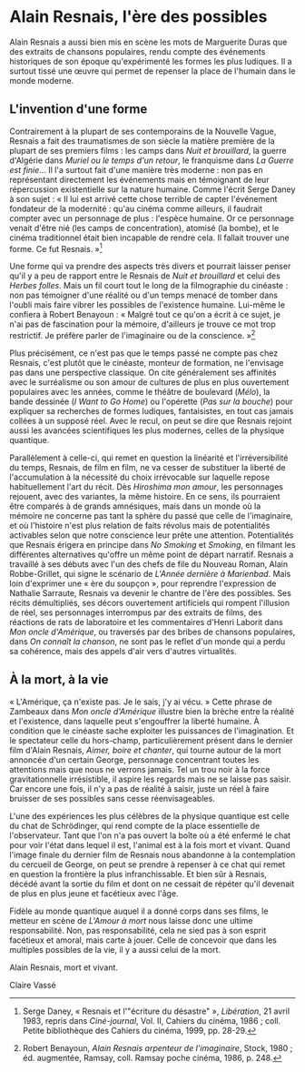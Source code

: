 # Alain Resnais, l'ère des possibles

Alain Resnais a aussi bien mis en scène les mots de Marguerite Duras que des extraits de chansons populaires, rendu compte des événements historiques de son époque qu'expérimenté les formes les plus ludiques. Il a surtout tissé une œuvre qui permet de repenser la place de l'humain dans le monde moderne.

## L'invention d'une forme

Contrairement à la plupart de ses contemporains de la Nouvelle Vague, Resnais a fait des traumatismes de son siècle la matière première de la plupart de ses premiers films : les camps dans _Nuit et brouillard_, la guerre d'Algérie dans _Muriel ou le temps d'un retour_, le franquisme dans _La Guerre est finie_... Il l'a surtout fait d'une manière très moderne : non pas en représentant directement les événements mais en témoignant de leur répercussion existentielle sur la nature humaine. Comme l'écrit Serge Daney à son sujet : « Il lui est arrivé cette chose terrible de capter l'événement fondateur de la modernité : qu'au cinéma comme ailleurs, il faudrait compter avec un personnage de plus : l'espèce humaine. Or ce personnage venait d'être nié (les camps de concentration), atomisé (la bombe), et le cinéma traditionnel était bien incapable de rendre cela. Il fallait trouver une forme. Ce fut Resnais. »[^1]

Une forme qui va prendre des aspects très divers et pourrait laisser penser qu'il y a peu de rapport entre le Resnais de _Nuit et brouillard_ et celui des _Herbes folles_. Mais un fil court tout le long de la filmographie du cinéaste : non pas témoigner d'une réalité ou d'un temps menacé de tomber dans l'oubli mais faire vibrer les possibles de l'existence humaine. Lui-même le confiera à Robert Benayoun : « Malgré tout ce qu'on a écrit à ce sujet, je n'ai pas de fascination pour la mémoire, d'ailleurs je trouve ce mot trop restrictif. Je préfère parler de l'imaginaire ou de la conscience. »[^2]

Plus précisément, ce n'est pas que le temps passé ne compte pas chez Resnais, c'est plutôt que le cinéaste, monteur de formation, ne l'envisage pas dans une perspective classique. On cite généralement ses affinités avec le surréalisme ou son amour de cultures de plus en plus ouvertement populaires avec les années, comme le théâtre de boulevard (_Mélo_), la bande dessinée (_I Want to Go Home_) ou l'opérette (_Pas sur la bouche_) pour expliquer sa recherches de formes ludiques, fantaisistes, en tout cas jamais collées à un supposé réel. Avec le recul, on peut se dire que Resnais rejoint aussi les avancées scientifiques les plus modernes, celles de la physique quantique.

Parallèlement à celle-ci, qui remet en question la linéarité et l'irréversibilité du temps, Resnais, de film en film, ne va cesser de substituer la liberté de l'accumulation à la nécessité du choix irrévocable sur laquelle repose habituellement l'art du récit. Dès _Hiroshima mon amour_, les personnages rejouent, avec des variantes, la même histoire. En ce sens, ils pourraient être comparés à de grands amnésiques, mais dans un monde où la mémoire ne concerne pas tant la sphère du passé que celle de l'imaginaire, et où l'histoire n'est plus relation de faits révolus mais de potentialités activables selon que notre conscience leur prête une attention. Potentialités que Resnais érigera en principe dans _No Smoking_ et _Smoking_, en filmant les différentes alternatives qu'offre un même point de départ narratif.
Resnais a travaillé à ses débuts avec l'un des chefs de file du Nouveau Roman, Alain Robbe-Grillet, qui signe le scénario de _L'Année dernière à Marienbad_. Mais loin d'exprimer une « ère du soupçon », pour reprendre l'expression de Nathalie Sarraute, Resnais va devenir le chantre de l'ère des possibles. Ses récits démultipliés, ses décors ouvertement artificiels qui rompent l'illusion de réel, ses personnages interrompus par des extraits de films, des réactions de rats de laboratoire et les commentaires d'Henri Laborit dans _Mon oncle d'Amérique_, ou traversés par des bribes de chansons populaires, dans _On connaît la chanson_, ne sont pas le reflet d'un monde qui a perdu sa cohérence, mais des appels d'air vers d'autres virtualités.

## À la mort, à la vie

« L'Amérique, ça n'existe pas. Je le sais, j'y ai vécu. » Cette phrase de Zambeaux dans _Mon oncle d'Amérique_ illustre bien la brèche entre la réalité et l'existence, dans laquelle peut s'engouffrer la liberté humaine. À condition que le cinéaste sache exploiter les puissances de l'imagination. Et le spectateur celle du hors-champ, particulièrement présent dans le dernier film d'Alain Resnais, _Aimer, boire et chanter_, qui tourne autour de la mort annoncée d'un certain George, personnage concentrant toutes les attentions mais que nous ne verrons jamais. Tel un trou noir à la force gravitationnelle irrésistible, il aspire les regards mais ne se laisse pas saisir. Car encore une fois, il n'y a pas de réalité à saisir, juste un réel à faire bruisser de ses possibles sans cesse réenvisageables.

L'une des expériences les plus célèbres de la physique quantique est celle du chat de Schrödinger, qui rend compte de la place essentielle de l'observateur. Tant que l'on n'a pas ouvert la boîte où a été enfermé le chat pour voir l'état dans lequel il est, l'animal est à la fois mort et vivant. Quand l'image finale du dernier film de Resnais nous abandonne à la contemplation du cercueil de George, on peut se prendre à repenser à ce chat qui remet en question la frontière la plus infranchissable. Et bien sûr à Resnais, décédé avant la sortie du film et dont on ne cessait de répéter qu'il devenait de plus en plus jeune et facétieux avec l'âge.

Fidèle au monde quantique auquel il a donné corps dans ses films, le metteur en scène de _L'Amour à mort_ nous laisse donc une ultime responsabilité. Non, pas responsabilité, cela ne sied pas à son esprit facétieux et amoral, mais carte à jouer. Celle de concevoir que dans les multiples possibles de la vie, il y a aussi celui de la mort.

Alain Resnais, mort et vivant.

Claire Vassé

[^1]: Serge Daney, « Resnais et l'"écriture du désastre" », _Libération_, 21 avril 1983, repris dans _Ciné-journal_, Vol. II, Cahiers du cinéma, 1986 ; coll. Petite bibliothèque des Cahiers du cinéma, 1999, pp. 28-29.

[^2]: Robert Benayoun, _Alain Resnais arpenteur de l'imaginaire_, Stock, 1980 ; éd. augmentée, Ramsay, coll. Ramsay poche cinéma, 1986, p. 248.